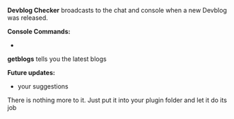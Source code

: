 **Devblog Checker** broadcasts to the chat and console when a new Devblog was released.

**Console Commands:**


* 
**getblogs** tells you the latest blogs


**Future updates:**


* your suggestions


There is nothing more to it. Just put it into your plugin folder and let it do its job
